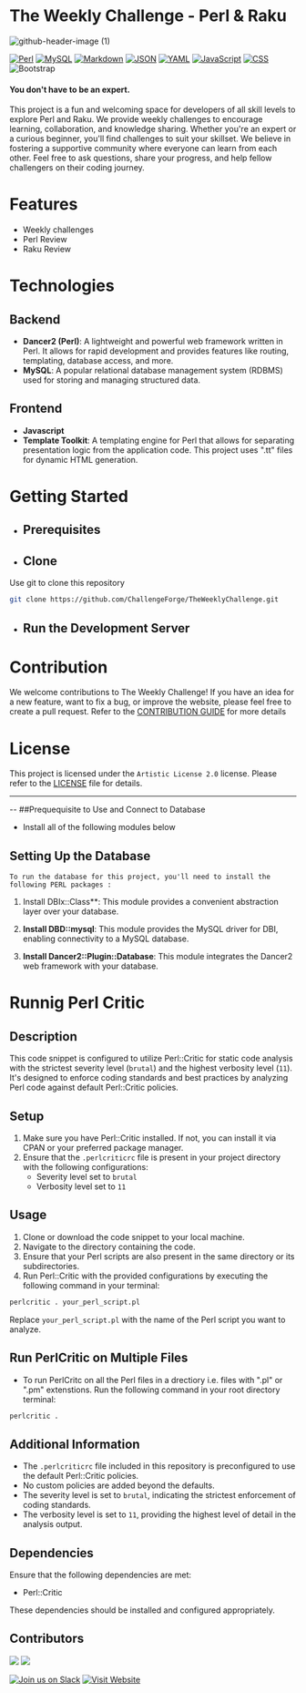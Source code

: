 # The Weekly Challenge - Perl & Raku
![github-header-image (1)](https://github.com/baimamboukar/theweeklychallenge/assets/49169158/38b15a3c-8754-4f5f-bcb5-7142cb8e08b6)

[![Perl](https://img.shields.io/badge/perl-logo?style=for-the-badge)](https://www.perl.org/) [![MySQL](https://img.shields.io/badge/mysql-logo?style=for-the-badge&color=blue)](https://dev.mysql.com/doc/) [![Markdown](https://img.shields.io/badge/Markdown-E34F26?style=for-the-badge&logo=Markdown&logoColor=white)](https://daringfireball.net/projects/markdown/) [![JSON](https://img.shields.io/badge/JSON-EDD07A?style=for-the-badge&logo=JSON&logoColor=white)](https://json.org/) [![YAML](https://img.shields.io/badge/YAML-A9B7C6?style=for-the-badge&logo=YAML&logoColor=white)](https://yaml.org/) [![JavaScript](https://img.shields.io/badge/JavaScript-F7DF1E?style=for-the-badge&logo=JavaScript&logoColor=white)](https://developer.mozilla.org/docs/Web/JavaScript) [![CSS](https://img.shields.io/badge/CSS-2EC4B6?style=for-the-badge&logo=CSS3&logoColor=white)](https://developer.mozilla.org/docs/Web/CSS) ![Bootstrap](https://img.shields.io/badge/Bootstrap-563D7C?style=for-the-badge&logo=bootstrap&logoColor=white)




#### You don't have to be an expert.

This project is a fun and welcoming space for developers of all skill levels to explore Perl and Raku. We provide weekly challenges to encourage learning, collaboration, and knowledge sharing. Whether you're an expert or a curious beginner, you'll find challenges to suit your skillset. We believe in fostering a supportive community where everyone can learn from each other. Feel free to ask questions, share your progress, and help fellow challengers on their coding journey.

# Features

- Weekly challenges
- Perl Review
- Raku Review

# Technologies
## Backend
- **Dancer2 (Perl)**: A lightweight and powerful web framework written in Perl. It allows for rapid development and provides features like routing, templating, database access, and more.
- **MySQL**: A popular relational database management system (RDBMS) used for storing and managing structured data.

## Frontend  
- **Javascript**
- **Template Toolkit**: A templating engine for Perl that allows for separating presentation logic from the application code. This project uses ".tt" files for dynamic HTML generation.

# Getting Started

 - ## Prerequisites

- ## Clone
 Use git to clone this repository
```Bash
git clone https://github.com/ChallengeForge/TheWeeklyChallenge.git
```

- ## Run the Development Server

# Contribution

We welcome contributions to The Weekly Challenge! If you have an idea for a new feature, want to fix a bug, or improve the website, please feel free to create a pull request. Refer to the [CONTRIBUTION GUIDE](CONTRIBUTING.md) for more details

# License

This project is licensed under the `Artistic License 2.0` license. Please refer to the [LICENSE](LICENSE) file for details.

---

-- ##Prequequisite to Use and Connect to Database 
 
 - Install all of the following modules below
## Setting Up the Database

```To run the database for this project, you'll need to install the following PERL packages :```

1. Install DBIx::Class**: This module provides a convenient abstraction layer over your database. 


2. **Install DBD::mysql**: This module provides the MySQL driver for DBI, enabling connectivity to a MySQL database. 


3. **Install Dancer2::Plugin::Database**: This module integrates the Dancer2 web framework with your database.

# Runnig Perl Critic

## Description
This code snippet is configured to utilize Perl::Critic for static code analysis with the strictest severity level (`brutal`) and the highest verbosity level (`11`). It's designed to enforce coding standards and best practices by analyzing Perl code against default Perl::Critic policies.

## Setup
1. Make sure you have Perl::Critic installed. If not, you can install it via CPAN or your preferred package manager.
2. Ensure that the `.perlcriticrc` file is present in your project directory with the following configurations:
   - Severity level set to `brutal`
   - Verbosity level set to `11`

## Usage
1. Clone or download the code snippet to your local machine.
2. Navigate to the directory containing the code.
3. Ensure that your Perl scripts are also present in the same directory or its subdirectories.
4. Run Perl::Critic with the provided configurations by executing the following command in your terminal:

```bash
perlcritic . your_perl_script.pl
```

Replace `your_perl_script.pl` with the name of the Perl script you want to analyze.

## Run PerlCritic on Multiple Files
- To run PerlCritc on all the Perl files in a drectiory i.e. files with ".pl" or ".pm" extenstions. Run the following command in your root directory terminal:
```bash
perlcritic .
```

## Additional Information
- The `.perlcriticrc` file included in this repository is preconfigured to use the default Perl::Critic policies.
- No custom policies are added beyond the defaults.
- The severity level is set to `brutal`, indicating the strictest enforcement of coding standards.
- The verbosity level is set to `11`, providing the highest level of detail in the analysis output.

## Dependencies
Ensure that the following dependencies are met:
- Perl::Critic

These dependencies should be installed and configured appropriately.



## Contributors
[![](https://contrib.rocks/image?repo=ChallengeForge/TheWeeklyChallenge)](https://github.com/ChallengeForge/TheWeeklyChallenge/graphs/contributors)
[![](https://contrib.rock-s/image?repo=ChallengeForge/TheWeeklyChallenge)](https://github.com/ChallengeForge/TheWeeklyChallenge/graphs/contributors)


[![Join us on Slack](https://img.shields.io/badge/Join_us-Slack-informational?style=for-the-badge&logo=slack&logoColor=white)](https://join.slack.com/t/theweeklychal-udf4770/shared_invite/zt-2em4g2m29-WGd9LQc1YnNLyn_qHi6xLA)
[![Visit Website](https://img.shields.io/badge/Visit_Website-brightgreen?style=for-the-badge)](https://theweeklychallenge.org)
